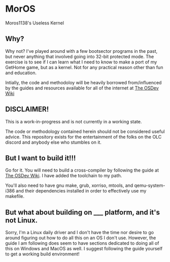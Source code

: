 # MorOS
Moros1138's Useless Kernel

## Why?

Why not?  I've played around with a few bootsector programs in the past, but never anything that involved going into 32-bit protected mode. The exercise is to see if I can learn what I need to know to make a port of my GetHome game, but as a kernel. Not for any practical reason other than fun and education.

Intially, the code and methodoloy will be heavily borrowed from/influenced by the guides and resources available for all of the internet at [The OSDev Wiki](https://wiki.osdev.org/Bare_Bones)

## DISCLAIMER!

This is a work-in-progress and is not currently in a working state.

The code or methodology contained herein should not be considered useful advice. This repository exists for the entertainment of the folks on the OLC discord and anybody else who stumbles on it.

## But I want to build it!!!

Go for it. You will need to build a cross-compiler by following the guide at [The OSDev Wiki](https://wiki.osdev.org/GCC_Cross-Compiler). I have added the toolchain to my path.

You'll also need to have gnu make, grub, xorriso, mtools, and qemu-system-i386 and their dependencies installed in order to effectively use my makefile.

## But what about building on **___** platform, and it's not Linux.

Sorry, I'm a Linux daily driver and I don't have the time nor desire to go around figuring out how to do all this on an OS I don't use. However, the guide I am following does seem to have sections dedicated to doing all of this on Windows and MacOS as well. I suggest following the guide yourself to get a working build environment!
